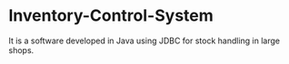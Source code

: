 # Inventory-Control-System
It is a software developed in Java using JDBC for stock handling in large shops.
